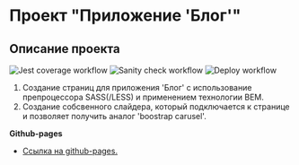 # Проект "Приложение 'Блог'"

## Описание проекта

![Jest coverage workflow](https://github.com/Stern-Ritter/blog-application/actions/workflows/coverage.yml/badge.svg)
![Sanity check workflow](https://github.com/Stern-Ritter/blog-application/actions/workflows/sanity-check.yml/badge.svg)
![Deploy workflow](https://github.com/Stern-Ritter/blog-application/actions/workflows/deploy.yml/badge.svg)

1. Создание страниц для приложения 'Блог' с использование препроцессора SASS(/LESS) и применением технологии BEM.
2. Создание собсвенного слайдера, который подключается к странице и позволяет получить аналог 'boostrap carusel'.

**Github-pages**

- [Ссылка на github-pages.](https://stern-ritter.github.io/blog-application/main.html)
